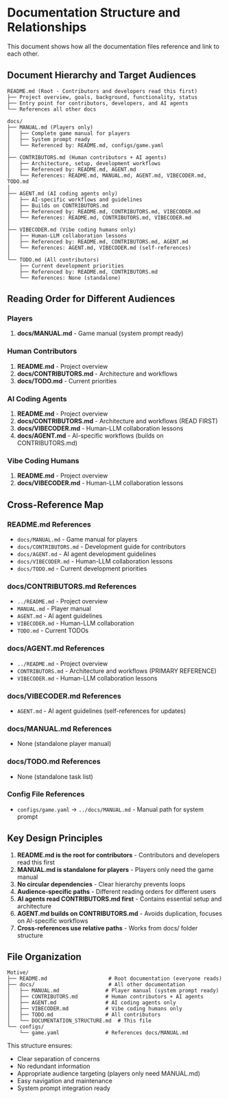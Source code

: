 # Documentation Structure and Relationships

This document shows how all the documentation files reference and link to each other.

## Document Hierarchy and Target Audiences

```
README.md (Root - Contributors and developers read this first)
├── Project overview, goals, background, functionality, status
├── Entry point for contributors, developers, and AI agents
└── References all other docs

docs/
├── MANUAL.md (Players only)
│   ├── Complete game manual for players
│   ├── System prompt ready
│   └── Referenced by: README.md, configs/game.yaml
│
├── CONTRIBUTORS.md (Human contributors + AI agents)
│   ├── Architecture, setup, development workflows
│   ├── Referenced by: README.md, AGENT.md
│   └── References: README.md, MANUAL.md, AGENT.md, VIBECODER.md, TODO.md
│
├── AGENT.md (AI coding agents only)
│   ├── AI-specific workflows and guidelines
│   ├── Builds on CONTRIBUTORS.md
│   ├── Referenced by: README.md, CONTRIBUTORS.md, VIBECODER.md
│   └── References: README.md, CONTRIBUTORS.md, VIBECODER.md
│
├── VIBECODER.md (Vibe coding humans only)
│   ├── Human-LLM collaboration lessons
│   ├── Referenced by: README.md, CONTRIBUTORS.md, AGENT.md
│   └── References: AGENT.md, VIBECODER.md (self-references)
│
└── TODO.md (All contributors)
    ├── Current development priorities
    ├── Referenced by: README.md, CONTRIBUTORS.md
    └── References: None (standalone)
```

## Reading Order for Different Audiences

### Players
1. **docs/MANUAL.md** - Game manual (system prompt ready)

### Human Contributors
1. **README.md** - Project overview
2. **docs/CONTRIBUTORS.md** - Architecture and workflows
3. **docs/TODO.md** - Current priorities

### AI Coding Agents
1. **README.md** - Project overview
2. **docs/CONTRIBUTORS.md** - Architecture and workflows (READ FIRST)
3. **docs/VIBECODER.md** - Human-LLM collaboration lessons
4. **docs/AGENT.md** - AI-specific workflows (builds on CONTRIBUTORS.md)

### Vibe Coding Humans
1. **README.md** - Project overview
2. **docs/VIBECODER.md** - Human-LLM collaboration lessons

## Cross-Reference Map

### README.md References
- `docs/MANUAL.md` - Game manual for players
- `docs/CONTRIBUTORS.md` - Development guide for contributors
- `docs/AGENT.md` - AI agent development guidelines
- `docs/VIBECODER.md` - Human-LLM collaboration lessons
- `docs/TODO.md` - Current development priorities

### docs/CONTRIBUTORS.md References
- `../README.md` - Project overview
- `MANUAL.md` - Player manual
- `AGENT.md` - AI agent guidelines
- `VIBECODER.md` - Human-LLM collaboration
- `TODO.md` - Current TODOs

### docs/AGENT.md References
- `../README.md` - Project overview
- `CONTRIBUTORS.md` - Architecture and workflows (PRIMARY REFERENCE)
- `VIBECODER.md` - Human-LLM collaboration lessons

### docs/VIBECODER.md References
- `AGENT.md` - AI agent guidelines (self-references for updates)

### docs/MANUAL.md References
- None (standalone player manual)

### docs/TODO.md References
- None (standalone task list)

### Config File References
- `configs/game.yaml` → `../docs/MANUAL.md` - Manual path for system prompt

## Key Design Principles

1. **README.md is the root for contributors** - Contributors and developers read this first
2. **MANUAL.md is standalone for players** - Players only need the game manual
3. **No circular dependencies** - Clear hierarchy prevents loops
4. **Audience-specific paths** - Different reading orders for different users
5. **AI agents read CONTRIBUTORS.md first** - Contains essential setup and architecture
6. **AGENT.md builds on CONTRIBUTORS.md** - Avoids duplication, focuses on AI-specific workflows
7. **Cross-references use relative paths** - Works from docs/ folder structure

## File Organization

```
Motive/
├── README.md                    # Root documentation (everyone reads)
├── docs/                        # All other documentation
│   ├── MANUAL.md               # Player manual (system prompt ready)
│   ├── CONTRIBUTORS.md         # Human contributors + AI agents
│   ├── AGENT.md                # AI coding agents only
│   ├── VIBECODER.md            # Vibe coding humans only
│   ├── TODO.md                 # All contributors
│   └── DOCUMENTATION_STRUCTURE.md  # This file
└── configs/
    └── game.yaml               # References docs/MANUAL.md
```

This structure ensures:
- Clear separation of concerns
- No redundant information
- Appropriate audience targeting (players only need MANUAL.md)
- Easy navigation and maintenance
- System prompt integration ready
